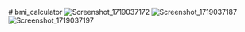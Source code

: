 #   b m i _ c a l c u l a t o r 
![Screenshot_1719037172](https://github.com/Veer-Parikh/bmi_calculator/assets/143544208/75ffffac-f516-4046-a534-7e9a3732b9bd)
![Screenshot_1719037187](https://github.com/Veer-Parikh/bmi_calculator/assets/143544208/93b023a1-6924-496c-b80a-6e1571ebda18)
![Screenshot_1719037197](https://github.com/Veer-Parikh/bmi_calculator/assets/143544208/878ea3b7-d970-48e3-95ce-f82d9d5a015a)
